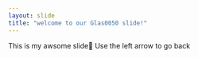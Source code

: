 ```yaml
---
layout: slide
title: "welcome to our Glas0050 slide!"
---
```

This is my awsome slide:tada:
Use the left arrow to go back
